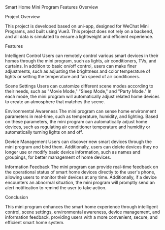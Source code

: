 Smart Home Mini Program Features Overview

Project Overview

This project is developed based on uni-app, designed for WeChat Mini Programs, and built using Vue3. This project does not rely on a backend, and all data is simulated to ensure a lightweight and efficient experience.

Features

Intelligent Control
Users can remotely control various smart devices in their homes through the mini program, such as lights, air conditioners, TVs, and curtains. In addition to basic on/off control, users can make finer adjustments, such as adjusting the brightness and color temperature of lights or setting the temperature and fan speed of air conditioners.

Scene Settings
Users can customize different scene modes according to their needs, such as "Movie Mode," "Sleep Mode," and "Party Mode." In each mode, the mini program will automatically adjust related home devices to create an atmosphere that matches the scene.

Environmental Awareness
The mini program can sense home environment parameters in real-time, such as temperature, humidity, and lighting. Based on these parameters, the mini program can automatically adjust home devices, such as regulating air conditioner temperature and humidity or automatically turning lights on and off.

Device Management
Users can discover new smart devices through the mini program and bind them. Additionally, users can delete devices they no longer use or modify basic device information, such as names and groupings, for better management of home devices.

Information Feedback
The mini program can provide real-time feedback on the operational status of smart home devices directly to the user's phone, allowing users to monitor their devices at any time. Additionally, if a device encounters an abnormal situation, the mini program will promptly send an alert notification to remind the user to take action.

Conclusion

This mini program enhances the smart home experience through intelligent control, scene settings, environmental awareness, device management, and information feedback, providing users with a more convenient, secure, and efficient smart home system.
